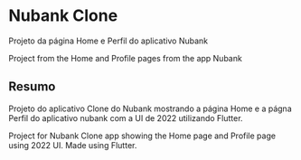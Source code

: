 # Nubank Clone

Projeto da página Home e Perfil do aplicativo Nubank

Project from the Home and Profile pages from the app Nubank

## Resumo

Projeto do aplicativo Clone do Nubank mostrando a página Home e a págna Perfil  do aplicativo nubank com a UI de 2022 utilizando Flutter.

Project for Nubank Clone app showing the Home page and Profile page using 2022 UI. Made using Flutter.
